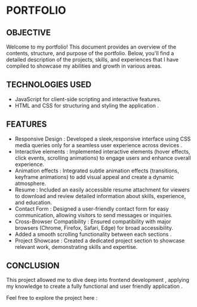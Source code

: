 # PORTFOLIO

## OBJECTIVE
Welcome to my portfolio! This document provides an overview of the contents, structure, and purpose of the portfolio. Below, you'll find a detailed description of the projects, skills, and experiences that I have compiled to showcase my abilities and growth in various areas.

## TECHNOLOGIES USED
- JavaScript for client-side scripting and interactive features.
- HTML and CSS for structuring and styling the application .

## FEATURES
- Responsive Design : Developed a sleek,responsive interface using CSS media queries only for a seamless user experience across devices . 
- Interactive elements : Implemented interactive elements (hover effects, click events, scrolling animations) to engage users and enhance overall experience.
- Animation effects : Integrated subtle animation effects (transitions, keyframe animations) to add visual appeal and create a dynamic atmosphere.
- Resume : Included an easily accessible resume attachment for viewers to download and review detailed information about skills, experience, and education.
- Contact Form : Designed a user-friendly contact form for easy communication, allowing visitors to send messages or inquiries.
- Cross-Browser Compatibility : Ensured compatibility with major browsers (Chrome, Firefox, Safari, Edge) for broad accessibility.
- Added a smooth scrolling functionality between each sections .
- Project Showcase : Created a dedicated project section to showcase relevant work, demonstrating skills and expertise.

## CONCLUSION
This project allowed me to dive deep into frontend development , applying my knowledge to create a fully functional and user friendly application .

Feel free to explore the project here :


